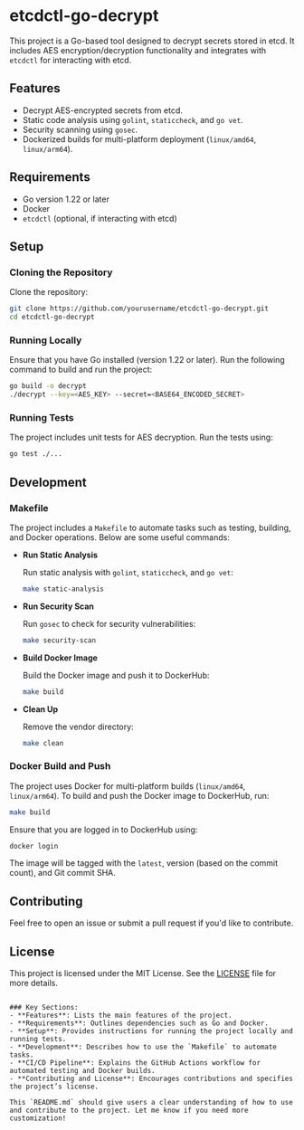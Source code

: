 # etcdctl-go-decrypt

This project is a Go-based tool designed to decrypt secrets stored in etcd. It includes AES encryption/decryption functionality and integrates with `etcdctl` for interacting with etcd.

## Features

- Decrypt AES-encrypted secrets from etcd.
- Static code analysis using `golint`, `staticcheck`, and `go vet`.
- Security scanning using `gosec`.
- Dockerized builds for multi-platform deployment (`linux/amd64`, `linux/arm64`).

## Requirements

- Go version 1.22 or later
- Docker
- `etcdctl` (optional, if interacting with etcd)

## Setup

### Cloning the Repository

Clone the repository:

```bash
git clone https://github.com/yourusername/etcdctl-go-decrypt.git
cd etcdctl-go-decrypt
```

### Running Locally

Ensure that you have Go installed (version 1.22 or later). Run the following command to build and run the project:

```bash
go build -o decrypt
./decrypt --key=<AES_KEY> --secret=<BASE64_ENCODED_SECRET>
```

### Running Tests

The project includes unit tests for AES decryption. Run the tests using:

```bash
go test ./...
```

## Development

### Makefile

The project includes a `Makefile` to automate tasks such as testing, building, and Docker operations. Below are some useful commands:

- **Run Static Analysis**

  Run static analysis with `golint`, `staticcheck`, and `go vet`:

  ```bash
  make static-analysis
  ```

- **Run Security Scan**

  Run `gosec` to check for security vulnerabilities:

  ```bash
  make security-scan
  ```

- **Build Docker Image**

  Build the Docker image and push it to DockerHub:

  ```bash
  make build
  ```

- **Clean Up**

  Remove the vendor directory:

  ```bash
  make clean
  ```

### Docker Build and Push

The project uses Docker for multi-platform builds (`linux/amd64`, `linux/arm64`). To build and push the Docker image to DockerHub, run:

```bash
make build
```

Ensure that you are logged in to DockerHub using:

```bash
docker login
```

The image will be tagged with the `latest`, version (based on the commit count), and Git commit SHA.

## Contributing

Feel free to open an issue or submit a pull request if you'd like to contribute.

## License

This project is licensed under the MIT License. See the [LICENSE](LICENSE) file for more details.

```

### Key Sections:
- **Features**: Lists the main features of the project.
- **Requirements**: Outlines dependencies such as Go and Docker.
- **Setup**: Provides instructions for running the project locally and running tests.
- **Development**: Describes how to use the `Makefile` to automate tasks.
- **CI/CD Pipeline**: Explains the GitHub Actions workflow for automated testing and Docker builds.
- **Contributing and License**: Encourages contributions and specifies the project’s license.

This `README.md` should give users a clear understanding of how to use and contribute to the project. Let me know if you need more customization!
